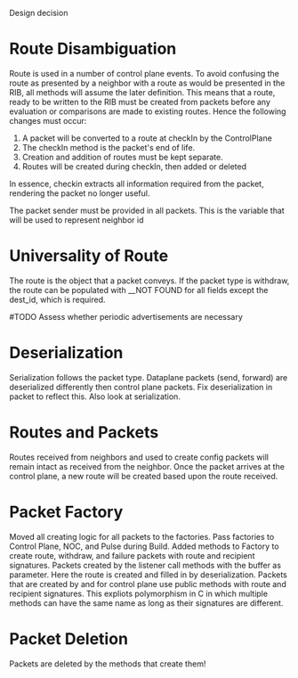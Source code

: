Design decision
# Route Disambiguation
Route is used in a number of control plane events. To avoid confusing
the route as presented by a neighbor with a route as would be presented
in the RIB, all methods will assume the later definition. This means
that a route, ready to be written to the RIB must be created from
packets before any evaluation or comparisons are made to existing routes. Hence the following changes must occur:

1. A packet will be converted to a route at checkIn by the ControlPlane
2. The checkIn method is the packet's end of life.
3. Creation and addition of routes must be kept separate.
4. Routes will be created during checkIn, then added or deleted

In essence, checkin extracts all information required from the packet, rendering the packet no longer useful.
        
The packet sender must be provided in all packets. This is the variable that will be used to represent neighbor id        


# Universality of Route
The route is the object that a packet conveys. If the packet type is withdraw, the route can be populated with __NOT FOUND for all fields except the dest_id, which is required. 

#TODO 
Assess whether periodic advertisements are necessary

# Deserialization
Serialization follows the packet type. Dataplane packets (send, forward) are deserialized differently then control plane packets. Fix deserialization in packet to reflect this. Also look at serialization.

# Routes and  Packets
Routes received from neighbors and used to create config packets will remain intact as received from the neighbor. Once the packet
arrives at the control plane, a new route will be created based upon
the route received.

# Packet Factory
Moved all creating logic for all packets to the factories. Pass factories to Control Plane, NOC, and Pulse during Build. Added methods to Factory to create route, withdraw, and failure packets with route and recipient signatures. Packets created by the listener call methods with the buffer as parameter. Here the route is created and filled in by deserialization. Packets that are created by and for control plane use public methods with route and recipient signatures. This expliots polymorphism in C in which multiple methods can have the same name as long as their signatures are different.

# Packet Deletion
Packets are deleted by the methods that create them!